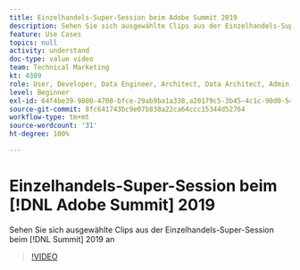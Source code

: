 ```yaml
---
title: Einzelhandels-Super-Session beim Adobe Summit 2019
description: Sehen Sie sich ausgewählte Clips aus der Einzelhandels-Super-Session beim Summit 2019 an
feature: Use Cases
topics: null
activity: understand
doc-type: value video
team: Technical Marketing
kt: 4389
role: User, Developer, Data Engineer, Architect, Data Architect, Admin, Leader
level: Beginner
exl-id: 64f4be39-9800-4700-bfce-29ab9ba1a338,a20179c5-3b45-4c1c-90d0-54f7fd6a3bd1
source-git-commit: 8fc641743bc9e07b838a22ca64ccc15344d52764
workflow-type: tm+mt
source-wordcount: '31'
ht-degree: 100%

---
```


# Einzelhandels-Super-Session beim [!DNL Adobe Summit] 2019

Sehen Sie sich ausgewählte Clips aus der Einzelhandels-Super-Session beim [!DNL Summit] 2019 an

>[!VIDEO](https://video.tv.adobe.com/v/30549/?quality=12&learn=on)

